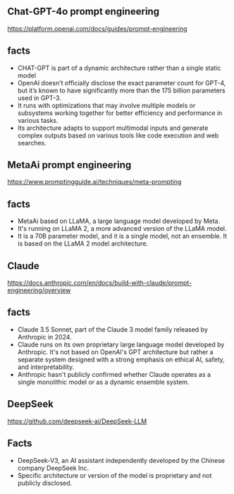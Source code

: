 ## Chat-GPT-4o prompt engineering
https://platform.openai.com/docs/guides/prompt-engineering

## facts
- CHAT-GPT is part of a dynamic architecture rather than a single static model
- OpenAI doesn't officially disclose the exact parameter count for GPT-4, but it’s known to have significantly more than the 175 billion parameters used in GPT-3.
- It runs with optimizations that may involve multiple models or subsystems working together for better efficiency and performance in various tasks.
- Its architecture adapts to support multimodal inputs and generate complex outputs based on various tools like code execution and web searches.


## MetaAi prompt engineering
https://www.promptingguide.ai/techniques/meta-prompting

## facts
- MetaAi based on LLaMA, a large language model developed by Meta.
- It's running on LLaMA 2, a more advanced version of the LLaMA model.
- It is a 70B parameter model, and it is a single model, not an ensemble. It is based on the LLaMA 2 model architecture.


## Claude
https://docs.anthropic.com/en/docs/build-with-claude/prompt-engineering/overview

## facts
- Claude 3.5 Sonnet, part of the Claude 3 model family released by Anthropic in 2024.
- Claude runs on its own proprietary large language model developed by Anthropic. It's not based on OpenAI's GPT architecture but rather a separate system designed with a strong emphasis on ethical AI, safety, and interpretability. 
- Anthropic hasn't publicly confirmed whether Claude operates as a single monolithic model or as a dynamic ensemble system.


## DeepSeek
https://github.com/deepseek-ai/DeepSeek-LLM

## Facts
- DeepSeek-V3, an AI assistant independently developed by the Chinese company DeepSeek Inc.
- Specific architecture or version of the model is proprietary and not publicly disclosed.
